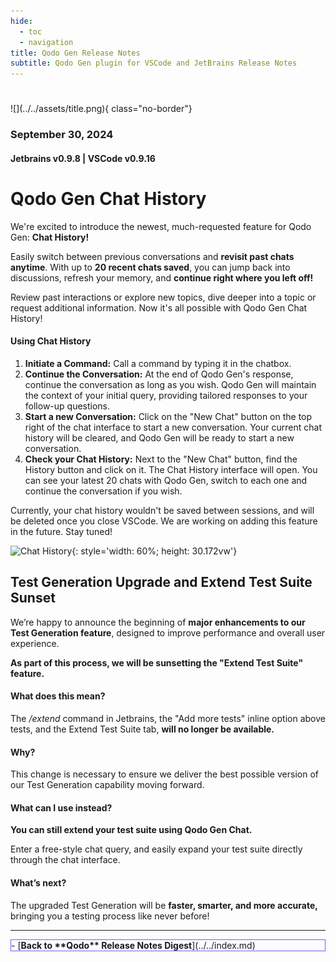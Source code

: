 ```yaml
---
hide:
  - toc
  - navigation
title: Qodo Gen Release Notes
subtitle: Qodo Gen plugin for VSCode and JetBrains Release Notes
---
```

#
<div markdown class="centered">
![](../../assets/title.png){ class="no-border"}

### September 30, 2024
#### Jetbrains v0.9.8 | VSCode v0.9.16 

<div class="content" markdown>
<div class="bg-black" markdown>

###
# Qodo Gen **Chat History**

<div class="left-padding" markdown>

We're excited to introduce the newest, much-requested feature for Qodo Gen: **Chat History!**

Easily switch between previous conversations and **revisit past chats anytime**. With up to **20 recent chats saved**, you can jump back into discussions, refresh your memory, and **continue right where you left off!**

Review past interactions or explore new topics, dive deeper into a topic or request additional information. Now it's all possible with Qodo Gen Chat History!

#### Using Chat History
1. **Initiate a Command:** Call a command by typing it in the chatbox.
2. **Continue the Conversation:** At the end of Qodo Gen's response, continue the conversation as long as you wish. Qodo Gen will maintain the context of your initial query, providing tailored responses to your follow-up questions.
3. **Start a new Conversation:** Click on the "New Chat" button on the top right of the chat interface to start a new conversation. Your current chat history will be cleared, and Qodo Gen will be ready to start a new conversation.
4. **Check your Chat History:** Next to the "New Chat" button, find the History button and click on it. The Chat History interface will open. You can see your latest 20 chats with Qodo Gen, switch to each one and continue the conversation if you wish.

Currently, your chat history wouldn't be saved between sessions, and will be deleted once you close VSCode. We are working on adding this feature in the future. Stay tuned!

</div>

![Chat History](../../assets/gifs/22.9.2024ChatHistory.gif){: style='width: 60%; height: 30.172vw'}


## **Test Generation** Upgrade and **Extend Test Suite** Sunset

<div class="left-padding" markdown>

We’re happy to announce the beginning of **major enhancements to our Test Generation feature**, designed to improve performance and overall user experience.

**As part of this process, we will be sunsetting the "Extend Test Suite" feature.**

#### What does this mean?

The */extend* command in Jetbrains, the "Add more tests" inline option above tests, and the Extend Test Suite tab, **will no longer be available.**

#### Why?

This change is necessary to ensure we deliver the best possible version of our Test Generation capability moving forward.

#### What can I use instead?

**You can still extend your test suite using Qodo Gen Chat.**

Enter a free-style chat query, and easily expand your test suite directly through the chat interface.

#### What’s next?

The upgraded Test Generation will be **faster, smarter, and more accurate,** bringing you a testing process like never before!

</div>

---

<div class="centered" markdown>

<div class="grid cards" style="border: 1px solid #765bfa;" markdown>
- [<b class="white">Back to **Qodo** Release Notes Digest</b>](../../index.md)
</div>

</div>

</div>
</div>
</div>
</div>
